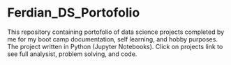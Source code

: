 # Ferdian_DS_Portofolio
This repository containing portofolio of data science projects completed by me for my boot camp documentation, self learning, and hobby purposes.  The project written in Python (Jupyter Notebooks). Click on projects link to see full analysist, problem solving, and code.
